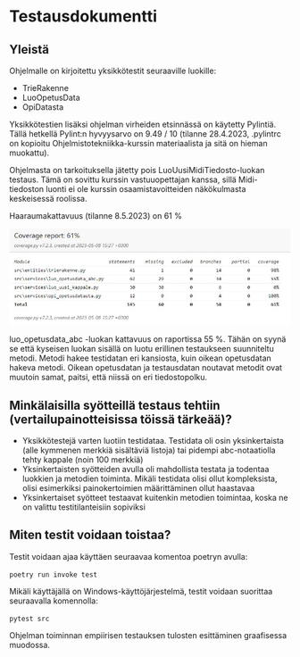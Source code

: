 # **Testausdokumentti**

## **Yleistä**

Ohjelmalle on kirjoitettu yksikkötestit seuraaville luokille:

- TrieRakenne
- LuoOpetusData
- OpiDatasta

Yksikkötestien lisäksi ohjelman virheiden etsinnässä on käytetty Pylintiä. Tällä hetkellä Pylint:n hyvyysarvo on 9.49 / 10 (tilanne 28.4.2023, .pylintrc on kopioitu Ohjelmistotekniikka-kurssin materiaalista ja sitä on hieman muokattu).

Ohjelmasta on tarkoituksella jätetty pois LuoUusiMidiTiedosto-luokan testaus. Tämä on sovittu kurssin vastuuopettajan kanssa, sillä Midi-tiedoston luonti ei ole kurssin osaamistavoitteiden näkökulmasta keskeisessä roolissa.

Haaraumakattavuus (tilanne 8.5.2023) on 61 %

![haaraumakattavuus](https://github.com/vtonteri/Algoritmisovellus/blob/master/dokumentaatio/haaraumakattavuus.jpg)

luo_opetusdata_abc -luokan kattavuus on raportissa 55 %. Tähän on syynä se että kyseisen luokan sisällä on luotu erillinen testaukseen suunniteltu metodi. Metodi hakee testidatan eri kansiosta, kuin oikean opetusdatan hakeva metodi. Oikean opetusdatan ja testausdatan noutavat metodit ovat muutoin samat, paitsi, että niissä on eri tiedostopolku.

## **Minkälaisilla syötteillä testaus tehtiin (vertailupainotteisissa töissä tärkeää)?**

- Yksikkötestejä varten luotiin testidataa. Testidata oli osin yksinkertaista (alle kymmenen merkkiä sisältäviä listoja) tai pidempi abc-notaatiolla tehty kappale (noin 100 merkkiä)
- Yksinkertaisten syötteiden avulla oli mahdollista testata ja todentaa luokkien ja metodien toiminta. Mikäli testidata olisi ollut kompleksista, olisi esimerkiksi painokertoimien määrittäminen ollut haastavaa
- Yksinkertaiset syötteet testaavat kuitenkin metodien toimintaa, koska ne on valittu testitilanteisiin sopiviksi


## **Miten testit voidaan toistaa?**

Testit voidaan ajaa käyttäen seuraavaa komentoa poetryn avulla:

`poetry run invoke test`

Mikäli käyttäjällä on Windows-käyttöjärjestelmä, testit voidaan suorittaa seuraavalla komennolla:

`pytest src`

Ohjelman toiminnan empiirisen testauksen tulosten esittäminen graafisessa muodossa.
